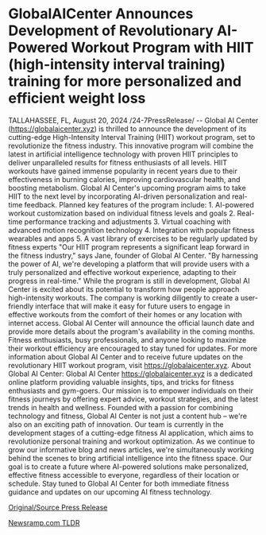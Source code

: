 # GlobalAICenter Announces Development of Revolutionary AI-Powered Workout Program with HIIT (high-intensity interval training) training for more personalized and efficient weight loss

TALLAHASSEE, FL, August 20, 2024 /24-7PressRelease/ -- Global AI Center (https://globalaicenter.xyz) is thrilled to announce the development of its cutting-edge High-Intensity Interval Training (HIIT) workout program, set to revolutionize the fitness industry. This innovative program will combine the latest in artificial intelligence technology with proven HIIT principles to deliver unparalleled results for fitness enthusiasts of all levels.  HIIT workouts have gained immense popularity in recent years due to their effectiveness in burning calories, improving cardiovascular health, and boosting metabolism. Global AI Center's upcoming program aims to take HIIT to the next level by incorporating AI-driven personalization and real-time feedback.  Planned key features of the program include: 1. AI-powered workout customization based on individual fitness levels and goals 2. Real-time performance tracking and adjustments 3. Virtual coaching with advanced motion recognition technology 4. Integration with popular fitness wearables and apps 5. A vast library of exercises to be regularly updated by fitness experts  "Our HIIT program represents a significant leap forward in the fitness industry," says Jane, founder of Global AI Center. "By harnessing the power of AI, we're developing a platform that will provide users with a truly personalized and effective workout experience, adapting to their progress in real-time." While the program is still in development, Global AI Center is excited about its potential to transform how people approach high-intensity workouts. The company is working diligently to create a user-friendly interface that will make it easy for future users to engage in effective workouts from the comfort of their homes or any location with internet access.  Global AI Center will announce the official launch date and provide more details about the program's availability in the coming months. Fitness enthusiasts, busy professionals, and anyone looking to maximize their workout efficiency are encouraged to stay tuned for updates.  For more information about Global AI Center and to receive future updates on the revolutionary HIIT workout program, visit https://globalaicenter.xyz.  About Global AI Center: Global AI Center https://globalaicenter.xyz is a dedicated online platform providing valuable insights, tips, and tricks for fitness enthusiasts and gym-goers. Our mission is to empower individuals on their fitness journeys by offering expert advice, workout strategies, and the latest trends in health and wellness.  Founded with a passion for combining technology and fitness, Global AI Center is not just a content hub – we're also on an exciting path of innovation. Our team is currently in the development stages of a cutting-edge fitness AI application, which aims to revolutionize personal training and workout optimization.  As we continue to grow our informative blog and news articles, we're simultaneously working behind the scenes to bring artificial intelligence into the fitness space. Our goal is to create a future where AI-powered solutions make personalized, effective fitness accessible to everyone, regardless of their location or schedule.  Stay tuned to Global AI Center for both immediate fitness guidance and updates on our upcoming AI fitness technology. 

[Original/Source Press Release](https://www.24-7pressrelease.com/press-release/513600/globalaicenter-announces-development-of-revolutionary-ai-powered-workout-program-with-hiit-high-intensity-interval-training-training-for-more-personalized-and-efficient-weight-loss) 

[Newsramp.com TLDR](https://newsramp.com/None) 